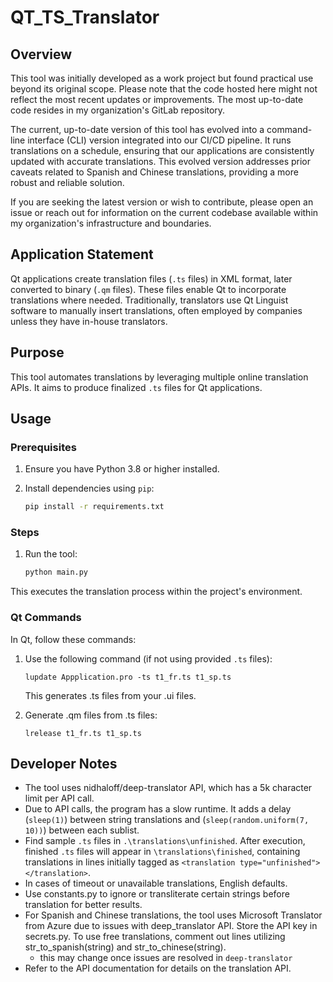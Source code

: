 # QT_TS_Translator

## Overview
This tool was initially developed as a work project but found practical use beyond its original scope. Please note that the code hosted here might not reflect the most recent updates or improvements. The most up-to-date code resides in my organization's GitLab repository.

The current, up-to-date version of this tool has evolved into a command-line interface (CLI) version integrated into our CI/CD pipeline. It runs translations on a schedule, ensuring that our applications are consistently updated with accurate translations. This evolved version addresses prior caveats related to Spanish and Chinese translations, providing a more robust and reliable solution.

If you are seeking the latest version or wish to contribute, please open an issue or reach out for information on the current codebase available within my organization's infrastructure and boundaries.

## Application Statement

Qt applications create translation files (`.ts` files) in XML format, later converted to binary (`.qm` files). These files enable Qt to incorporate translations where needed. Traditionally, translators use Qt Linguist software to manually insert translations, often employed by companies unless they have in-house translators.

## Purpose

This tool automates translations by leveraging multiple online translation APIs. It aims to produce finalized `.ts` files for Qt applications.

## Usage

### Prerequisites

1. Ensure you have Python 3.8 or higher installed.

2. Install dependencies using `pip`:

    ```bash
    pip install -r requirements.txt
    ```

### Steps

1. Run the tool:

    ```bash
    python main.py
    ```

This executes the translation process within the project's environment.

### Qt Commands

In Qt, follow these commands:

1. Use the following command (if not using provided `.ts` files):

    `lupdate Appplication.pro -ts t1_fr.ts t1_sp.ts`
    
    This generates .ts files from your .ui files.

2. Generate .qm files from .ts files:

    `lrelease t1_fr.ts t1_sp.ts`

## Developer Notes

- The tool uses nidhaloff/deep-translator API, which has a 5k character limit per API call.
- Due to API calls, the program has a slow runtime. It adds a delay (`sleep(1)`) between string translations and (`sleep(random.uniform(7, 10))`) between each sublist.
- Find sample `.ts` files in `.\translations\unfinished`. After execution, finished `.ts` files will appear in `\translations\finished`, containing translations in lines initially tagged as `<translation type="unfinished"></translation>`.
- In cases of timeout or unavailable translations, English defaults.
- Use constants.py to ignore or transliterate certain strings before translation for better results.
- For Spanish and Chinese translations, the tool uses Microsoft Translator from Azure due to issues with deep_translator API. Store the API key in secrets.py. To use free translations, comment out lines utilizing str_to_spanish(string) and str_to_chinese(string).
  - this may change once issues are resolved in `deep-translator`
- Refer to the API documentation for details on the translation API.